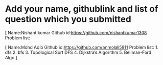 # Add your name, githublink and list of question which you submitted

[
 Name:Nishant kumar
 Github id:https://github.com/nishantkumar1308
 Problem list:

[
    Name:Mohd Aqib
    Github id:https://github.com/anmolali5811
    Problem list:
        1. dfs
        2. bfs
        3. Topological Sort DFS
        4. Dijkstra’s Algorithm
        5. Bellman-Ford Algo
]